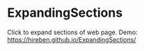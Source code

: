 # ExpandingSections
Click to expand sections of web page. Demo: https://hireben.github.io/ExpandingSections/
